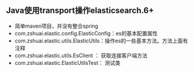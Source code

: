 ## Java使用transport操作elasticsearch.6+
* 简单maven项目，并没有整合spring
* com.zshuai.elastic.config.ElasticConfig：es的基本配置属性
* com.zshuai.elastic.utils.ElasticUtils：操作es的一些基本方法。方法上面有注释
* com.zshuai.elastic.utils.EsClient ： 获取连接客户端方法
* com.zshuai.elastic.ElasticUtilsTest： 测试类
	
	